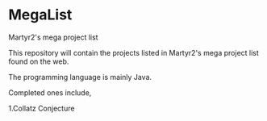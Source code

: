MegaList
========

Martyr2's mega project list

This repository will contain the projects listed in Martyr2's mega project list found on the web.

The programming language is mainly Java. 

Completed ones include,

1.Collatz Conjecture

